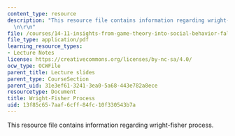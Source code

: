```yaml
---
content_type: resource
description: "This resource file contains information regarding wright-fisher process.\r\
  \n\r\n"
file: /courses/14-11-insights-from-game-theory-into-social-behavior-fall-2013/13f85c657aaf6cff84fc10f330543b7a_MIT14_11F13_Wright_Fisher.pdf
file_type: application/pdf
learning_resource_types:
- Lecture Notes
license: https://creativecommons.org/licenses/by-nc-sa/4.0/
ocw_type: OCWFile
parent_title: Lecture slides
parent_type: CourseSection
parent_uid: 31e3ef61-3241-3ea0-5a68-443e782a8ece
resourcetype: Document
title: Wright-Fisher Process
uid: 13f85c65-7aaf-6cff-84fc-10f330543b7a
---
```

This resource file contains information regarding wright-fisher process.

